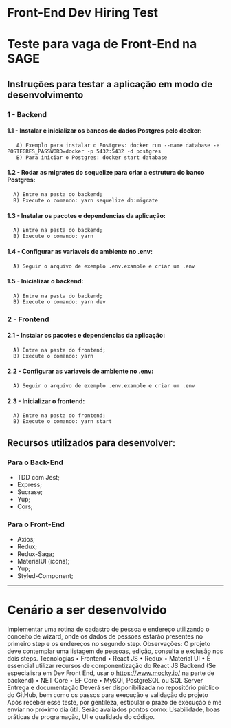 # Front-End Dev Hiring Test 
# Teste para vaga de Front-End na SAGE

## Instruções para testar a aplicação em modo de desenvolvimento

### 1 - Backend
   #### 1.1 - Instalar e inicializar os bancos de dados Postgres pelo docker:
       A) Exemplo para instalar o Postgres: docker run --name database -e POSTEGRES_PASSWORD=docker -p 5432:5432 -d postgres
       B) Para iniciar o Postgres: docker start database
       
   #### 1.2 - Rodar as migrates do sequelize para criar a estrutura do banco Postgres:
      A) Entre na pasta do backend;
      B) Execute o comando: yarn sequelize db:migrate
      
   #### 1.3 - Instalar os pacotes e dependencias da aplicação:
      A) Entre na pasta do backend;
      B) Execute o comando: yarn

   #### 1.4 - Configurar as variaveis de ambiente no .env:
      A) Seguir o arquivo de exemplo .env.example e criar um .env 

   #### 1.5 - Inicializar o backend:
      A) Entre na pasta do backend;
      B) Execute o comando: yarn dev

### 2 - Frontend

   #### 2.1 - Instalar os pacotes e dependencias da aplicação:
      A) Entre na pasta do frontend;
      B) Execute o comando: yarn

   #### 2.2 - Configurar as variaveis de ambiente no .env:
      A) Seguir o arquivo de exemplo .env.example e criar um .env 

   #### 2.3 - Inicializar o frontend:
      A) Entre na pasta do frontend;
      B) Execute o comando: yarn start

## Recursos utilizados para desenvolver:
   ### Para o Back-End 
   - TDD com Jest;
   - Express;
   - Sucrase;
   - Yup;
   - Cors;
   
   ### Para o Front-End
   - Axios;
   - Redux;
   - Redux-Saga;
   - MaterialUI (icons);
   - Yup;
   - Styled-Component;

_________________________________________
# Cenário a ser desenvolvido
Implementar uma rotina de cadastro de pessoa e endereço utilizando o conceito de wizard, onde os dados de pessoas estarão presentes no primeiro step e os endereços no segundo step.
Observações:
O projeto deve contemplar uma listagem de pessoas, edição, consulta e exclusão nos dois steps.
Tecnologias
• Frontend
• React JS
• Redux
• Material UI
• É essencial utilizar recursos de componentização do React JS
Backend (Se especialisra em Dev Front End, usar o https://www.mocky.io/ na parte de backend)
• NET Core
• EF Core
• MySQl, PostgreSQL ou SQL Server
Entrega e documentação
Deverá ser disponibilizada no repositório público do GitHub, bem como os passos para execução e validação do projeto
Após receber esse teste, por gentileza, estipular o prazo de execução e me enviar no próximo dia útil.
Serão avaliados pontos como: Usabilidade, boas práticas de programação, UI e qualidade do código.
